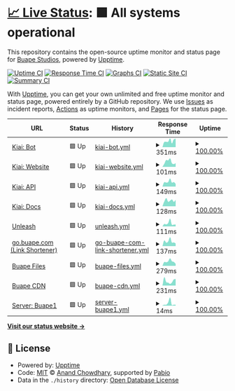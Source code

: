 # [📈 Live Status](https://status.buape.com): <!--live status--> **🟩 All systems operational**

This repository contains the open-source uptime monitor and status page for [Buape Studios](https://buape.com), powered by [Upptime](https://github.com/upptime/upptime).

[![Uptime CI](https://github.com/buape/status/workflows/Uptime%20CI/badge.svg)](https://github.com/buape/status/actions?query=workflow%3A%22Uptime+CI%22)
[![Response Time CI](https://github.com/buape/status/workflows/Response%20Time%20CI/badge.svg)](https://github.com/buape/status/actions?query=workflow%3A%22Response+Time+CI%22)
[![Graphs CI](https://github.com/buape/status/workflows/Graphs%20CI/badge.svg)](https://github.com/buape/status/actions?query=workflow%3A%22Graphs+CI%22)
[![Static Site CI](https://github.com/buape/status/workflows/Static%20Site%20CI/badge.svg)](https://github.com/buape/status/actions?query=workflow%3A%22Static+Site+CI%22)
[![Summary CI](https://github.com/buape/status/workflows/Summary%20CI/badge.svg)](https://github.com/buape/status/actions?query=workflow%3A%22Summary+CI%22)

With [Upptime](https://upptime.js.org), you can get your own unlimited and free uptime monitor and status page, powered entirely by a GitHub repository. We use [Issues](https://github.com/buape/status/issues) as incident reports, [Actions](https://github.com/buape/status/actions) as uptime monitors, and [Pages](https://status.buape.com) for the status page.

<!--start: status pages-->
<!-- This summary is generated by Upptime (https://github.com/upptime/upptime) -->
<!-- Do not edit this manually, your changes will be overwritten -->
<!-- prettier-ignore -->
| URL | Status | History | Response Time | Uptime |
| --- | ------ | ------- | ------------- | ------ |
| <img alt="" src="https://icons.duckduckgo.com/ip3/host.buape.com.ico" height="13"> [Kiai: Bot](http://host.buape.com:6677) | 🟩 Up | [kiai-bot.yml](https://github.com/buape/status/commits/HEAD/history/kiai-bot.yml) | <details><summary><img alt="Response time graph" src="./graphs/kiai-bot/response-time-week.png" height="20"> 351ms</summary><br><a href="https://status.buape.com/history/kiai-bot"><img alt="Response time 403" src="https://img.shields.io/endpoint?url=https%3A%2F%2Fraw.githubusercontent.com%2Fbuape%2Fstatus%2FHEAD%2Fapi%2Fkiai-bot%2Fresponse-time.json"></a><br><a href="https://status.buape.com/history/kiai-bot"><img alt="24-hour response time 242" src="https://img.shields.io/endpoint?url=https%3A%2F%2Fraw.githubusercontent.com%2Fbuape%2Fstatus%2FHEAD%2Fapi%2Fkiai-bot%2Fresponse-time-day.json"></a><br><a href="https://status.buape.com/history/kiai-bot"><img alt="7-day response time 351" src="https://img.shields.io/endpoint?url=https%3A%2F%2Fraw.githubusercontent.com%2Fbuape%2Fstatus%2FHEAD%2Fapi%2Fkiai-bot%2Fresponse-time-week.json"></a><br><a href="https://status.buape.com/history/kiai-bot"><img alt="30-day response time 403" src="https://img.shields.io/endpoint?url=https%3A%2F%2Fraw.githubusercontent.com%2Fbuape%2Fstatus%2FHEAD%2Fapi%2Fkiai-bot%2Fresponse-time-month.json"></a><br><a href="https://status.buape.com/history/kiai-bot"><img alt="1-year response time 403" src="https://img.shields.io/endpoint?url=https%3A%2F%2Fraw.githubusercontent.com%2Fbuape%2Fstatus%2FHEAD%2Fapi%2Fkiai-bot%2Fresponse-time-year.json"></a></details> | <details><summary><a href="https://status.buape.com/history/kiai-bot">100.00%</a></summary><a href="https://status.buape.com/history/kiai-bot"><img alt="All-time uptime 100.00%" src="https://img.shields.io/endpoint?url=https%3A%2F%2Fraw.githubusercontent.com%2Fbuape%2Fstatus%2FHEAD%2Fapi%2Fkiai-bot%2Fuptime.json"></a><br><a href="https://status.buape.com/history/kiai-bot"><img alt="24-hour uptime 100.00%" src="https://img.shields.io/endpoint?url=https%3A%2F%2Fraw.githubusercontent.com%2Fbuape%2Fstatus%2FHEAD%2Fapi%2Fkiai-bot%2Fuptime-day.json"></a><br><a href="https://status.buape.com/history/kiai-bot"><img alt="7-day uptime 100.00%" src="https://img.shields.io/endpoint?url=https%3A%2F%2Fraw.githubusercontent.com%2Fbuape%2Fstatus%2FHEAD%2Fapi%2Fkiai-bot%2Fuptime-week.json"></a><br><a href="https://status.buape.com/history/kiai-bot"><img alt="30-day uptime 100.00%" src="https://img.shields.io/endpoint?url=https%3A%2F%2Fraw.githubusercontent.com%2Fbuape%2Fstatus%2FHEAD%2Fapi%2Fkiai-bot%2Fuptime-month.json"></a><br><a href="https://status.buape.com/history/kiai-bot"><img alt="1-year uptime 100.00%" src="https://img.shields.io/endpoint?url=https%3A%2F%2Fraw.githubusercontent.com%2Fbuape%2Fstatus%2FHEAD%2Fapi%2Fkiai-bot%2Fuptime-year.json"></a></details>
| <img alt="" src="https://icons.duckduckgo.com/ip3/www.kiaibot.com.ico" height="13"> [Kiai: Website](https://www.kiaibot.com) | 🟩 Up | [kiai-website.yml](https://github.com/buape/status/commits/HEAD/history/kiai-website.yml) | <details><summary><img alt="Response time graph" src="./graphs/kiai-website/response-time-week.png" height="20"> 101ms</summary><br><a href="https://status.buape.com/history/kiai-website"><img alt="Response time 109" src="https://img.shields.io/endpoint?url=https%3A%2F%2Fraw.githubusercontent.com%2Fbuape%2Fstatus%2FHEAD%2Fapi%2Fkiai-website%2Fresponse-time.json"></a><br><a href="https://status.buape.com/history/kiai-website"><img alt="24-hour response time 66" src="https://img.shields.io/endpoint?url=https%3A%2F%2Fraw.githubusercontent.com%2Fbuape%2Fstatus%2FHEAD%2Fapi%2Fkiai-website%2Fresponse-time-day.json"></a><br><a href="https://status.buape.com/history/kiai-website"><img alt="7-day response time 101" src="https://img.shields.io/endpoint?url=https%3A%2F%2Fraw.githubusercontent.com%2Fbuape%2Fstatus%2FHEAD%2Fapi%2Fkiai-website%2Fresponse-time-week.json"></a><br><a href="https://status.buape.com/history/kiai-website"><img alt="30-day response time 109" src="https://img.shields.io/endpoint?url=https%3A%2F%2Fraw.githubusercontent.com%2Fbuape%2Fstatus%2FHEAD%2Fapi%2Fkiai-website%2Fresponse-time-month.json"></a><br><a href="https://status.buape.com/history/kiai-website"><img alt="1-year response time 109" src="https://img.shields.io/endpoint?url=https%3A%2F%2Fraw.githubusercontent.com%2Fbuape%2Fstatus%2FHEAD%2Fapi%2Fkiai-website%2Fresponse-time-year.json"></a></details> | <details><summary><a href="https://status.buape.com/history/kiai-website">100.00%</a></summary><a href="https://status.buape.com/history/kiai-website"><img alt="All-time uptime 100.00%" src="https://img.shields.io/endpoint?url=https%3A%2F%2Fraw.githubusercontent.com%2Fbuape%2Fstatus%2FHEAD%2Fapi%2Fkiai-website%2Fuptime.json"></a><br><a href="https://status.buape.com/history/kiai-website"><img alt="24-hour uptime 100.00%" src="https://img.shields.io/endpoint?url=https%3A%2F%2Fraw.githubusercontent.com%2Fbuape%2Fstatus%2FHEAD%2Fapi%2Fkiai-website%2Fuptime-day.json"></a><br><a href="https://status.buape.com/history/kiai-website"><img alt="7-day uptime 100.00%" src="https://img.shields.io/endpoint?url=https%3A%2F%2Fraw.githubusercontent.com%2Fbuape%2Fstatus%2FHEAD%2Fapi%2Fkiai-website%2Fuptime-week.json"></a><br><a href="https://status.buape.com/history/kiai-website"><img alt="30-day uptime 100.00%" src="https://img.shields.io/endpoint?url=https%3A%2F%2Fraw.githubusercontent.com%2Fbuape%2Fstatus%2FHEAD%2Fapi%2Fkiai-website%2Fuptime-month.json"></a><br><a href="https://status.buape.com/history/kiai-website"><img alt="1-year uptime 100.00%" src="https://img.shields.io/endpoint?url=https%3A%2F%2Fraw.githubusercontent.com%2Fbuape%2Fstatus%2FHEAD%2Fapi%2Fkiai-website%2Fuptime-year.json"></a></details>
| <img alt="" src="https://icons.duckduckgo.com/ip3/api.kiaibot.com.ico" height="13"> [Kiai: API](https://api.kiaibot.com) | 🟩 Up | [kiai-api.yml](https://github.com/buape/status/commits/HEAD/history/kiai-api.yml) | <details><summary><img alt="Response time graph" src="./graphs/kiai-api/response-time-week.png" height="20"> 149ms</summary><br><a href="https://status.buape.com/history/kiai-api"><img alt="Response time 170" src="https://img.shields.io/endpoint?url=https%3A%2F%2Fraw.githubusercontent.com%2Fbuape%2Fstatus%2FHEAD%2Fapi%2Fkiai-api%2Fresponse-time.json"></a><br><a href="https://status.buape.com/history/kiai-api"><img alt="24-hour response time 123" src="https://img.shields.io/endpoint?url=https%3A%2F%2Fraw.githubusercontent.com%2Fbuape%2Fstatus%2FHEAD%2Fapi%2Fkiai-api%2Fresponse-time-day.json"></a><br><a href="https://status.buape.com/history/kiai-api"><img alt="7-day response time 149" src="https://img.shields.io/endpoint?url=https%3A%2F%2Fraw.githubusercontent.com%2Fbuape%2Fstatus%2FHEAD%2Fapi%2Fkiai-api%2Fresponse-time-week.json"></a><br><a href="https://status.buape.com/history/kiai-api"><img alt="30-day response time 170" src="https://img.shields.io/endpoint?url=https%3A%2F%2Fraw.githubusercontent.com%2Fbuape%2Fstatus%2FHEAD%2Fapi%2Fkiai-api%2Fresponse-time-month.json"></a><br><a href="https://status.buape.com/history/kiai-api"><img alt="1-year response time 170" src="https://img.shields.io/endpoint?url=https%3A%2F%2Fraw.githubusercontent.com%2Fbuape%2Fstatus%2FHEAD%2Fapi%2Fkiai-api%2Fresponse-time-year.json"></a></details> | <details><summary><a href="https://status.buape.com/history/kiai-api">100.00%</a></summary><a href="https://status.buape.com/history/kiai-api"><img alt="All-time uptime 100.00%" src="https://img.shields.io/endpoint?url=https%3A%2F%2Fraw.githubusercontent.com%2Fbuape%2Fstatus%2FHEAD%2Fapi%2Fkiai-api%2Fuptime.json"></a><br><a href="https://status.buape.com/history/kiai-api"><img alt="24-hour uptime 100.00%" src="https://img.shields.io/endpoint?url=https%3A%2F%2Fraw.githubusercontent.com%2Fbuape%2Fstatus%2FHEAD%2Fapi%2Fkiai-api%2Fuptime-day.json"></a><br><a href="https://status.buape.com/history/kiai-api"><img alt="7-day uptime 100.00%" src="https://img.shields.io/endpoint?url=https%3A%2F%2Fraw.githubusercontent.com%2Fbuape%2Fstatus%2FHEAD%2Fapi%2Fkiai-api%2Fuptime-week.json"></a><br><a href="https://status.buape.com/history/kiai-api"><img alt="30-day uptime 100.00%" src="https://img.shields.io/endpoint?url=https%3A%2F%2Fraw.githubusercontent.com%2Fbuape%2Fstatus%2FHEAD%2Fapi%2Fkiai-api%2Fuptime-month.json"></a><br><a href="https://status.buape.com/history/kiai-api"><img alt="1-year uptime 100.00%" src="https://img.shields.io/endpoint?url=https%3A%2F%2Fraw.githubusercontent.com%2Fbuape%2Fstatus%2FHEAD%2Fapi%2Fkiai-api%2Fuptime-year.json"></a></details>
| <img alt="" src="https://icons.duckduckgo.com/ip3/docs.kiaibot.com.ico" height="13"> [Kiai: Docs](https://docs.kiaibot.com) | 🟩 Up | [kiai-docs.yml](https://github.com/buape/status/commits/HEAD/history/kiai-docs.yml) | <details><summary><img alt="Response time graph" src="./graphs/kiai-docs/response-time-week.png" height="20"> 128ms</summary><br><a href="https://status.buape.com/history/kiai-docs"><img alt="Response time 139" src="https://img.shields.io/endpoint?url=https%3A%2F%2Fraw.githubusercontent.com%2Fbuape%2Fstatus%2FHEAD%2Fapi%2Fkiai-docs%2Fresponse-time.json"></a><br><a href="https://status.buape.com/history/kiai-docs"><img alt="24-hour response time 92" src="https://img.shields.io/endpoint?url=https%3A%2F%2Fraw.githubusercontent.com%2Fbuape%2Fstatus%2FHEAD%2Fapi%2Fkiai-docs%2Fresponse-time-day.json"></a><br><a href="https://status.buape.com/history/kiai-docs"><img alt="7-day response time 128" src="https://img.shields.io/endpoint?url=https%3A%2F%2Fraw.githubusercontent.com%2Fbuape%2Fstatus%2FHEAD%2Fapi%2Fkiai-docs%2Fresponse-time-week.json"></a><br><a href="https://status.buape.com/history/kiai-docs"><img alt="30-day response time 139" src="https://img.shields.io/endpoint?url=https%3A%2F%2Fraw.githubusercontent.com%2Fbuape%2Fstatus%2FHEAD%2Fapi%2Fkiai-docs%2Fresponse-time-month.json"></a><br><a href="https://status.buape.com/history/kiai-docs"><img alt="1-year response time 139" src="https://img.shields.io/endpoint?url=https%3A%2F%2Fraw.githubusercontent.com%2Fbuape%2Fstatus%2FHEAD%2Fapi%2Fkiai-docs%2Fresponse-time-year.json"></a></details> | <details><summary><a href="https://status.buape.com/history/kiai-docs">100.00%</a></summary><a href="https://status.buape.com/history/kiai-docs"><img alt="All-time uptime 100.00%" src="https://img.shields.io/endpoint?url=https%3A%2F%2Fraw.githubusercontent.com%2Fbuape%2Fstatus%2FHEAD%2Fapi%2Fkiai-docs%2Fuptime.json"></a><br><a href="https://status.buape.com/history/kiai-docs"><img alt="24-hour uptime 100.00%" src="https://img.shields.io/endpoint?url=https%3A%2F%2Fraw.githubusercontent.com%2Fbuape%2Fstatus%2FHEAD%2Fapi%2Fkiai-docs%2Fuptime-day.json"></a><br><a href="https://status.buape.com/history/kiai-docs"><img alt="7-day uptime 100.00%" src="https://img.shields.io/endpoint?url=https%3A%2F%2Fraw.githubusercontent.com%2Fbuape%2Fstatus%2FHEAD%2Fapi%2Fkiai-docs%2Fuptime-week.json"></a><br><a href="https://status.buape.com/history/kiai-docs"><img alt="30-day uptime 100.00%" src="https://img.shields.io/endpoint?url=https%3A%2F%2Fraw.githubusercontent.com%2Fbuape%2Fstatus%2FHEAD%2Fapi%2Fkiai-docs%2Fuptime-month.json"></a><br><a href="https://status.buape.com/history/kiai-docs"><img alt="1-year uptime 100.00%" src="https://img.shields.io/endpoint?url=https%3A%2F%2Fraw.githubusercontent.com%2Fbuape%2Fstatus%2FHEAD%2Fapi%2Fkiai-docs%2Fuptime-year.json"></a></details>
| <img alt="" src="https://icons.duckduckgo.com/ip3/unleash.kiaibot.com.ico" height="13"> [Unleash](https://unleash.kiaibot.com) | 🟩 Up | [unleash.yml](https://github.com/buape/status/commits/HEAD/history/unleash.yml) | <details><summary><img alt="Response time graph" src="./graphs/unleash/response-time-week.png" height="20"> 111ms</summary><br><a href="https://status.buape.com/history/unleash"><img alt="Response time 156" src="https://img.shields.io/endpoint?url=https%3A%2F%2Fraw.githubusercontent.com%2Fbuape%2Fstatus%2FHEAD%2Fapi%2Funleash%2Fresponse-time.json"></a><br><a href="https://status.buape.com/history/unleash"><img alt="24-hour response time 65" src="https://img.shields.io/endpoint?url=https%3A%2F%2Fraw.githubusercontent.com%2Fbuape%2Fstatus%2FHEAD%2Fapi%2Funleash%2Fresponse-time-day.json"></a><br><a href="https://status.buape.com/history/unleash"><img alt="7-day response time 111" src="https://img.shields.io/endpoint?url=https%3A%2F%2Fraw.githubusercontent.com%2Fbuape%2Fstatus%2FHEAD%2Fapi%2Funleash%2Fresponse-time-week.json"></a><br><a href="https://status.buape.com/history/unleash"><img alt="30-day response time 156" src="https://img.shields.io/endpoint?url=https%3A%2F%2Fraw.githubusercontent.com%2Fbuape%2Fstatus%2FHEAD%2Fapi%2Funleash%2Fresponse-time-month.json"></a><br><a href="https://status.buape.com/history/unleash"><img alt="1-year response time 156" src="https://img.shields.io/endpoint?url=https%3A%2F%2Fraw.githubusercontent.com%2Fbuape%2Fstatus%2FHEAD%2Fapi%2Funleash%2Fresponse-time-year.json"></a></details> | <details><summary><a href="https://status.buape.com/history/unleash">100.00%</a></summary><a href="https://status.buape.com/history/unleash"><img alt="All-time uptime 100.00%" src="https://img.shields.io/endpoint?url=https%3A%2F%2Fraw.githubusercontent.com%2Fbuape%2Fstatus%2FHEAD%2Fapi%2Funleash%2Fuptime.json"></a><br><a href="https://status.buape.com/history/unleash"><img alt="24-hour uptime 100.00%" src="https://img.shields.io/endpoint?url=https%3A%2F%2Fraw.githubusercontent.com%2Fbuape%2Fstatus%2FHEAD%2Fapi%2Funleash%2Fuptime-day.json"></a><br><a href="https://status.buape.com/history/unleash"><img alt="7-day uptime 100.00%" src="https://img.shields.io/endpoint?url=https%3A%2F%2Fraw.githubusercontent.com%2Fbuape%2Fstatus%2FHEAD%2Fapi%2Funleash%2Fuptime-week.json"></a><br><a href="https://status.buape.com/history/unleash"><img alt="30-day uptime 100.00%" src="https://img.shields.io/endpoint?url=https%3A%2F%2Fraw.githubusercontent.com%2Fbuape%2Fstatus%2FHEAD%2Fapi%2Funleash%2Fuptime-month.json"></a><br><a href="https://status.buape.com/history/unleash"><img alt="1-year uptime 100.00%" src="https://img.shields.io/endpoint?url=https%3A%2F%2Fraw.githubusercontent.com%2Fbuape%2Fstatus%2FHEAD%2Fapi%2Funleash%2Fuptime-year.json"></a></details>
| <img alt="" src="https://icons.duckduckgo.com/ip3/go.buape.com.ico" height="13"> [go.buape.com (Link Shortener)](https://go.buape.com) | 🟩 Up | [go-buape-com-link-shortener.yml](https://github.com/buape/status/commits/HEAD/history/go-buape-com-link-shortener.yml) | <details><summary><img alt="Response time graph" src="./graphs/go-buape-com-link-shortener/response-time-week.png" height="20"> 137ms</summary><br><a href="https://status.buape.com/history/go-buape-com-link-shortener"><img alt="Response time 178" src="https://img.shields.io/endpoint?url=https%3A%2F%2Fraw.githubusercontent.com%2Fbuape%2Fstatus%2FHEAD%2Fapi%2Fgo-buape-com-link-shortener%2Fresponse-time.json"></a><br><a href="https://status.buape.com/history/go-buape-com-link-shortener"><img alt="24-hour response time 67" src="https://img.shields.io/endpoint?url=https%3A%2F%2Fraw.githubusercontent.com%2Fbuape%2Fstatus%2FHEAD%2Fapi%2Fgo-buape-com-link-shortener%2Fresponse-time-day.json"></a><br><a href="https://status.buape.com/history/go-buape-com-link-shortener"><img alt="7-day response time 137" src="https://img.shields.io/endpoint?url=https%3A%2F%2Fraw.githubusercontent.com%2Fbuape%2Fstatus%2FHEAD%2Fapi%2Fgo-buape-com-link-shortener%2Fresponse-time-week.json"></a><br><a href="https://status.buape.com/history/go-buape-com-link-shortener"><img alt="30-day response time 178" src="https://img.shields.io/endpoint?url=https%3A%2F%2Fraw.githubusercontent.com%2Fbuape%2Fstatus%2FHEAD%2Fapi%2Fgo-buape-com-link-shortener%2Fresponse-time-month.json"></a><br><a href="https://status.buape.com/history/go-buape-com-link-shortener"><img alt="1-year response time 178" src="https://img.shields.io/endpoint?url=https%3A%2F%2Fraw.githubusercontent.com%2Fbuape%2Fstatus%2FHEAD%2Fapi%2Fgo-buape-com-link-shortener%2Fresponse-time-year.json"></a></details> | <details><summary><a href="https://status.buape.com/history/go-buape-com-link-shortener">100.00%</a></summary><a href="https://status.buape.com/history/go-buape-com-link-shortener"><img alt="All-time uptime 99.89%" src="https://img.shields.io/endpoint?url=https%3A%2F%2Fraw.githubusercontent.com%2Fbuape%2Fstatus%2FHEAD%2Fapi%2Fgo-buape-com-link-shortener%2Fuptime.json"></a><br><a href="https://status.buape.com/history/go-buape-com-link-shortener"><img alt="24-hour uptime 100.00%" src="https://img.shields.io/endpoint?url=https%3A%2F%2Fraw.githubusercontent.com%2Fbuape%2Fstatus%2FHEAD%2Fapi%2Fgo-buape-com-link-shortener%2Fuptime-day.json"></a><br><a href="https://status.buape.com/history/go-buape-com-link-shortener"><img alt="7-day uptime 100.00%" src="https://img.shields.io/endpoint?url=https%3A%2F%2Fraw.githubusercontent.com%2Fbuape%2Fstatus%2FHEAD%2Fapi%2Fgo-buape-com-link-shortener%2Fuptime-week.json"></a><br><a href="https://status.buape.com/history/go-buape-com-link-shortener"><img alt="30-day uptime 99.89%" src="https://img.shields.io/endpoint?url=https%3A%2F%2Fraw.githubusercontent.com%2Fbuape%2Fstatus%2FHEAD%2Fapi%2Fgo-buape-com-link-shortener%2Fuptime-month.json"></a><br><a href="https://status.buape.com/history/go-buape-com-link-shortener"><img alt="1-year uptime 99.89%" src="https://img.shields.io/endpoint?url=https%3A%2F%2Fraw.githubusercontent.com%2Fbuape%2Fstatus%2FHEAD%2Fapi%2Fgo-buape-com-link-shortener%2Fuptime-year.json"></a></details>
| <img alt="" src="https://icons.duckduckgo.com/ip3/files.buape.com.ico" height="13"> [Buape Files](https://files.buape.com) | 🟩 Up | [buape-files.yml](https://github.com/buape/status/commits/HEAD/history/buape-files.yml) | <details><summary><img alt="Response time graph" src="./graphs/buape-files/response-time-week.png" height="20"> 279ms</summary><br><a href="https://status.buape.com/history/buape-files"><img alt="Response time 314" src="https://img.shields.io/endpoint?url=https%3A%2F%2Fraw.githubusercontent.com%2Fbuape%2Fstatus%2FHEAD%2Fapi%2Fbuape-files%2Fresponse-time.json"></a><br><a href="https://status.buape.com/history/buape-files"><img alt="24-hour response time 226" src="https://img.shields.io/endpoint?url=https%3A%2F%2Fraw.githubusercontent.com%2Fbuape%2Fstatus%2FHEAD%2Fapi%2Fbuape-files%2Fresponse-time-day.json"></a><br><a href="https://status.buape.com/history/buape-files"><img alt="7-day response time 279" src="https://img.shields.io/endpoint?url=https%3A%2F%2Fraw.githubusercontent.com%2Fbuape%2Fstatus%2FHEAD%2Fapi%2Fbuape-files%2Fresponse-time-week.json"></a><br><a href="https://status.buape.com/history/buape-files"><img alt="30-day response time 314" src="https://img.shields.io/endpoint?url=https%3A%2F%2Fraw.githubusercontent.com%2Fbuape%2Fstatus%2FHEAD%2Fapi%2Fbuape-files%2Fresponse-time-month.json"></a><br><a href="https://status.buape.com/history/buape-files"><img alt="1-year response time 314" src="https://img.shields.io/endpoint?url=https%3A%2F%2Fraw.githubusercontent.com%2Fbuape%2Fstatus%2FHEAD%2Fapi%2Fbuape-files%2Fresponse-time-year.json"></a></details> | <details><summary><a href="https://status.buape.com/history/buape-files">100.00%</a></summary><a href="https://status.buape.com/history/buape-files"><img alt="All-time uptime 99.97%" src="https://img.shields.io/endpoint?url=https%3A%2F%2Fraw.githubusercontent.com%2Fbuape%2Fstatus%2FHEAD%2Fapi%2Fbuape-files%2Fuptime.json"></a><br><a href="https://status.buape.com/history/buape-files"><img alt="24-hour uptime 100.00%" src="https://img.shields.io/endpoint?url=https%3A%2F%2Fraw.githubusercontent.com%2Fbuape%2Fstatus%2FHEAD%2Fapi%2Fbuape-files%2Fuptime-day.json"></a><br><a href="https://status.buape.com/history/buape-files"><img alt="7-day uptime 100.00%" src="https://img.shields.io/endpoint?url=https%3A%2F%2Fraw.githubusercontent.com%2Fbuape%2Fstatus%2FHEAD%2Fapi%2Fbuape-files%2Fuptime-week.json"></a><br><a href="https://status.buape.com/history/buape-files"><img alt="30-day uptime 99.97%" src="https://img.shields.io/endpoint?url=https%3A%2F%2Fraw.githubusercontent.com%2Fbuape%2Fstatus%2FHEAD%2Fapi%2Fbuape-files%2Fuptime-month.json"></a><br><a href="https://status.buape.com/history/buape-files"><img alt="1-year uptime 99.97%" src="https://img.shields.io/endpoint?url=https%3A%2F%2Fraw.githubusercontent.com%2Fbuape%2Fstatus%2FHEAD%2Fapi%2Fbuape-files%2Fuptime-year.json"></a></details>
| <img alt="" src="https://icons.duckduckgo.com/ip3/cdn-raw.buape.com.ico" height="13"> [Buape CDN](https://cdn-raw.buape.com/buape_circle.png) | 🟩 Up | [buape-cdn.yml](https://github.com/buape/status/commits/HEAD/history/buape-cdn.yml) | <details><summary><img alt="Response time graph" src="./graphs/buape-cdn/response-time-week.png" height="20"> 231ms</summary><br><a href="https://status.buape.com/history/buape-cdn"><img alt="Response time 271" src="https://img.shields.io/endpoint?url=https%3A%2F%2Fraw.githubusercontent.com%2Fbuape%2Fstatus%2FHEAD%2Fapi%2Fbuape-cdn%2Fresponse-time.json"></a><br><a href="https://status.buape.com/history/buape-cdn"><img alt="24-hour response time 50" src="https://img.shields.io/endpoint?url=https%3A%2F%2Fraw.githubusercontent.com%2Fbuape%2Fstatus%2FHEAD%2Fapi%2Fbuape-cdn%2Fresponse-time-day.json"></a><br><a href="https://status.buape.com/history/buape-cdn"><img alt="7-day response time 231" src="https://img.shields.io/endpoint?url=https%3A%2F%2Fraw.githubusercontent.com%2Fbuape%2Fstatus%2FHEAD%2Fapi%2Fbuape-cdn%2Fresponse-time-week.json"></a><br><a href="https://status.buape.com/history/buape-cdn"><img alt="30-day response time 271" src="https://img.shields.io/endpoint?url=https%3A%2F%2Fraw.githubusercontent.com%2Fbuape%2Fstatus%2FHEAD%2Fapi%2Fbuape-cdn%2Fresponse-time-month.json"></a><br><a href="https://status.buape.com/history/buape-cdn"><img alt="1-year response time 271" src="https://img.shields.io/endpoint?url=https%3A%2F%2Fraw.githubusercontent.com%2Fbuape%2Fstatus%2FHEAD%2Fapi%2Fbuape-cdn%2Fresponse-time-year.json"></a></details> | <details><summary><a href="https://status.buape.com/history/buape-cdn">100.00%</a></summary><a href="https://status.buape.com/history/buape-cdn"><img alt="All-time uptime 100.00%" src="https://img.shields.io/endpoint?url=https%3A%2F%2Fraw.githubusercontent.com%2Fbuape%2Fstatus%2FHEAD%2Fapi%2Fbuape-cdn%2Fuptime.json"></a><br><a href="https://status.buape.com/history/buape-cdn"><img alt="24-hour uptime 100.00%" src="https://img.shields.io/endpoint?url=https%3A%2F%2Fraw.githubusercontent.com%2Fbuape%2Fstatus%2FHEAD%2Fapi%2Fbuape-cdn%2Fuptime-day.json"></a><br><a href="https://status.buape.com/history/buape-cdn"><img alt="7-day uptime 100.00%" src="https://img.shields.io/endpoint?url=https%3A%2F%2Fraw.githubusercontent.com%2Fbuape%2Fstatus%2FHEAD%2Fapi%2Fbuape-cdn%2Fuptime-week.json"></a><br><a href="https://status.buape.com/history/buape-cdn"><img alt="30-day uptime 100.00%" src="https://img.shields.io/endpoint?url=https%3A%2F%2Fraw.githubusercontent.com%2Fbuape%2Fstatus%2FHEAD%2Fapi%2Fbuape-cdn%2Fuptime-month.json"></a><br><a href="https://status.buape.com/history/buape-cdn"><img alt="1-year uptime 100.00%" src="https://img.shields.io/endpoint?url=https%3A%2F%2Fraw.githubusercontent.com%2Fbuape%2Fstatus%2FHEAD%2Fapi%2Fbuape-cdn%2Fuptime-year.json"></a></details>
| <img alt="" src="https://icons.duckduckgo.com/ip3/null.ico" height="13"> [Server: Buape1](host.buape.com) | 🟩 Up | [server-buape1.yml](https://github.com/buape/status/commits/HEAD/history/server-buape1.yml) | <details><summary><img alt="Response time graph" src="./graphs/server-buape1/response-time-week.png" height="20"> 14ms</summary><br><a href="https://status.buape.com/history/server-buape1"><img alt="Response time 23" src="https://img.shields.io/endpoint?url=https%3A%2F%2Fraw.githubusercontent.com%2Fbuape%2Fstatus%2FHEAD%2Fapi%2Fserver-buape1%2Fresponse-time.json"></a><br><a href="https://status.buape.com/history/server-buape1"><img alt="24-hour response time 3" src="https://img.shields.io/endpoint?url=https%3A%2F%2Fraw.githubusercontent.com%2Fbuape%2Fstatus%2FHEAD%2Fapi%2Fserver-buape1%2Fresponse-time-day.json"></a><br><a href="https://status.buape.com/history/server-buape1"><img alt="7-day response time 14" src="https://img.shields.io/endpoint?url=https%3A%2F%2Fraw.githubusercontent.com%2Fbuape%2Fstatus%2FHEAD%2Fapi%2Fserver-buape1%2Fresponse-time-week.json"></a><br><a href="https://status.buape.com/history/server-buape1"><img alt="30-day response time 23" src="https://img.shields.io/endpoint?url=https%3A%2F%2Fraw.githubusercontent.com%2Fbuape%2Fstatus%2FHEAD%2Fapi%2Fserver-buape1%2Fresponse-time-month.json"></a><br><a href="https://status.buape.com/history/server-buape1"><img alt="1-year response time 23" src="https://img.shields.io/endpoint?url=https%3A%2F%2Fraw.githubusercontent.com%2Fbuape%2Fstatus%2FHEAD%2Fapi%2Fserver-buape1%2Fresponse-time-year.json"></a></details> | <details><summary><a href="https://status.buape.com/history/server-buape1">100.00%</a></summary><a href="https://status.buape.com/history/server-buape1"><img alt="All-time uptime 100.00%" src="https://img.shields.io/endpoint?url=https%3A%2F%2Fraw.githubusercontent.com%2Fbuape%2Fstatus%2FHEAD%2Fapi%2Fserver-buape1%2Fuptime.json"></a><br><a href="https://status.buape.com/history/server-buape1"><img alt="24-hour uptime 100.00%" src="https://img.shields.io/endpoint?url=https%3A%2F%2Fraw.githubusercontent.com%2Fbuape%2Fstatus%2FHEAD%2Fapi%2Fserver-buape1%2Fuptime-day.json"></a><br><a href="https://status.buape.com/history/server-buape1"><img alt="7-day uptime 100.00%" src="https://img.shields.io/endpoint?url=https%3A%2F%2Fraw.githubusercontent.com%2Fbuape%2Fstatus%2FHEAD%2Fapi%2Fserver-buape1%2Fuptime-week.json"></a><br><a href="https://status.buape.com/history/server-buape1"><img alt="30-day uptime 100.00%" src="https://img.shields.io/endpoint?url=https%3A%2F%2Fraw.githubusercontent.com%2Fbuape%2Fstatus%2FHEAD%2Fapi%2Fserver-buape1%2Fuptime-month.json"></a><br><a href="https://status.buape.com/history/server-buape1"><img alt="1-year uptime 100.00%" src="https://img.shields.io/endpoint?url=https%3A%2F%2Fraw.githubusercontent.com%2Fbuape%2Fstatus%2FHEAD%2Fapi%2Fserver-buape1%2Fuptime-year.json"></a></details>

<!--end: status pages-->

[**Visit our status website →**](https://status.buape.com)

## 📄 License

- Powered by: [Upptime](https://github.com/upptime/upptime)
- Code: [MIT](./LICENSE) © [Anand Chowdhary](https://anandchowdhary.com), supported by [Pabio](https://pabio.com)
- Data in the `./history` directory: [Open Database License](https://opendatacommons.org/licenses/odbl/1-0/)
